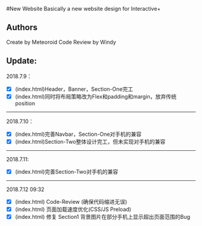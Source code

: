 #New Website
Basically a new website design for Interactive+

## Authors
Create by Meteoroid
Code Review by Windy


## Update:
2018.7.9：
- [x] \(index.html\)Header，Banner，Section-One完工
- [x] \(index.html\)同时将布局策略改为Flex和padding和margin，放弃传统position

---

2018.7.10：
- [x] \(index.html\)完善Navbar，Section-One对手机的兼容
- [x] \(index.html\)Section-Two整体设计完工，但未实现对手机的兼容

---

2018.7.11:
- [x] \(index.html\)完善Section-Two对手机的兼容

---

2018.7.12 09:32
- [x] \(index.html\) Code-Review \(确保代码缩进无误\)
- [x] \(index.html\) 页面加载速度优化\(CSS/JS Preload\)
- [x] \(index.html\) 修复 Section1 背景图片在部分手机上显示超出页面范围的Bug